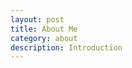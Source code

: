 ```yaml
---
layout: post
title: About Me
category: about
description: Introduction
---
```


[DerekW]:    http://http://birdinforest.github.io/  "DerekW"
